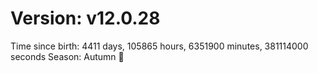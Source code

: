 # Version: v12.0.28
Time since birth: 4411 days, 105865 hours, 6351900 minutes, 381114000 seconds
Season: Autumn 🍁
